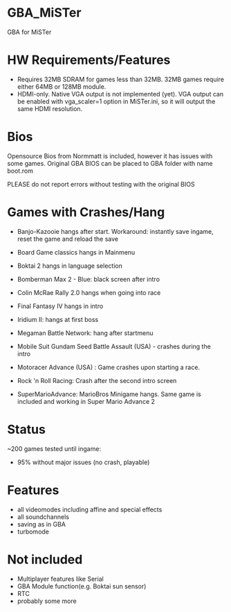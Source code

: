 # GBA_MiSTer
GBA for MiSTer

# HW Requirements/Features
- Requires 32MB SDRAM for games less than 32MB. 32MB games require either 64MB or 128MB module.
- HDMI-only. Native VGA output is not implemented (yet). VGA output can be enabled with vga_scaler=1 option in MiSTer.ini, so it will output the same HDMI resolution.

# Bios
Opensource Bios from Normmatt is included, however it has issues with some games.
Original GBA BIOS can be placed to GBA folder with name boot.rom

PLEASE do not report errors without testing with the original BIOS

# Games with Crashes/Hang

- Banjo-Kazooie hangs after start. Workaround: instantly save ingame, reset the game and reload the save
- Board Game classics hangs in Mainmenu
- Boktai 2 hangs in language selection
- Bomberman Max 2 - Blue: black screen after intro

- Colin McRae Rally 2.0 hangs when going into race

- Final Fantasy IV hangs in intro

- Iridium II: hangs at first boss

- Megaman Battle Network: hang after startmenu
- Mobile Suit Gundam Seed Battle Assault (USA) - crashes during the intro
- Motoracer Advance (USA) : Game crashes upon starting a race.

- Rock 'n Roll Racing: Crash after the second intro screen

- SuperMarioAdvance: MarioBros Minigame hangs. Same game is included  and working in Super Mario Advance 2

# Status
~200 games tested until ingame:
- 95% without major issues (no crash, playable)

# Features
- all videomodes including affine and special effects
- all soundchannels
- saving as in GBA
- turbomode

# Not included
- Multiplayer features like Serial
- GBA Module function(e.g. Boktai sun sensor)
- RTC
- probably some more
